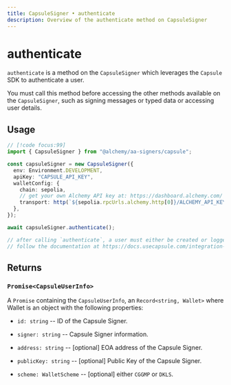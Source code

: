 ```yaml
---
title: CapsuleSigner • authenticate
description: Overview of the authenticate method on CapsuleSigner
---
```



# authenticate

`authenticate` is a method on the `CapsuleSigner` which leverages the `Capsule` SDK to authenticate a user.

You must call this method before accessing the other methods available on the `CapsuleSigner`, such as signing messages or typed data or accessing user details.

## Usage

```ts [example.ts]
// [!code focus:99]
import { CapsuleSigner } from "@alchemy/aa-signers/capsule";

const capsuleSigner = new CapsuleSigner({
  env: Environment.DEVELOPMENT,
  apiKey: "CAPSULE_API_KEY",
  walletConfig: {
    chain: sepolia,
    // get your own Alchemy API key at: https://dashboard.alchemy.com/
    transport: http(`${sepolia.rpcUrls.alchemy.http[0]}/ALCHEMY_API_KEY`),
  },
});

await capsuleSigner.authenticate();

// after calling `authenticate`, a user must either be created or logged in to perform any signing operations using `capsuleSigner`
// follow the documentation at https://docs.usecapsule.com/integration-guide/user-and-wallet-creation using `capsuleSigner.inner` to create or login a user
```

## Returns

### `Promise<CapsuleUserInfo>`

A `Promise` containing the `CapsuleUserInfo`, an `Record<string, Wallet>` where Wallet is an object with the following properties:

- `id: string` -- ID of the Capsule Signer.

- `signer: string` -- Capsule Signer information.

- `address: string` -- [optional] EOA address of the Capsule Signer.

- `publicKey: string` -- [optional] Public Key of the Capsule Signer.

- `scheme: WalletScheme` -- [optional] either `CGGMP` or `DKLS`.
